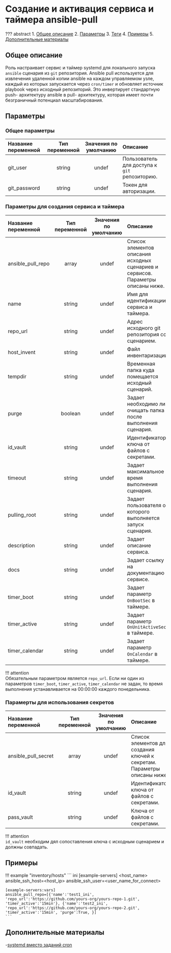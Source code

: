 # Создание и активация сервиса и таймера ansible-pull

??? abstract
    1. [Общее описание](#общее-описание)
    2. [Параметры](#параметры)
    3. [Теги](#теги)
    4. [Примеры](#примеры)
    5. [Дополнительные материалы](#дополнительные-материалы)

## Общее описание
Роль настраивает сервис и таймер systemd для локального запуска `ansible` сценария из `git` репозитория. Ansible pull используется для извлечения удаленной копии ansible на каждом управляемом узле, каждый из которых запускается через `cron/timer` и обновляет источник playbook через исходный репозиторий. Это инвертирует стандартную push- архитектуру ansible в pull- архитектуру, которая имеет почти безграничный потенциал масштабирования.

## Параметры

### Общее параметры
|Название переменной    | Тип переменной | Значения по умолчанию | Описание                                                                   |
|:----------------------|:--------------:|:---------------------:|:---------------------------------------------------------------------------|
|git_user               | string         | undef                 | Пользователь для доступа к `git` репозиторию.                              |
|git_password           | string         | undef                 | Токен для авторизации.                                                     |

### Параметры для создания сервиса и таймера
|Название переменной    | Тип переменной | Значения по умолчанию | Описание                                                                           |
|:----------------------|:--------------:|:---------------------:|:-----------------------------------------------------------------------------------|
|ansible_pull_repo      | array          | undef                 | Список элементов описания исходных сценариев и сервисов. Параметры описаны ниже.   |
|name                   | string         | undef                 | Имя для идентификации сервиса и таймера.                                           |
|repo_url               | string         | undef                 | Адрес исходного git репозитория со сценарием.                                      |
|host_invent            | string         | undef                 | Файл инвентаризации.                                                               |
|tempdir                | string         | undef                 | Временная папка куда помещается исходный сценарий.                                 |
|purge                  | boolean        | undef                 | Задает необходимо ли очищать папка после выполнения сценария.                      |
|id_vault               | string         | undef                 | Идентификатор ключа от файлов с секретами.                                         |
|timeout                | string         | undef                 | Задает максимальное время выполнения сценария.                                     |
|pulling_root           | string         | undef                 | Задает пользователя от которого выполняется запуск сценария.                       |
|description            | string         | undef                 | Задает описание сервиса.                                                           |
|docs                   | string         | undef                 | Задает ссылку на документацию в сервисе.                                           |
|timer_boot             | string         | undef                 | Задает параметр `OnBootSec` в таймере.                                             |
|timer_active           | string         | undef                 | Задает параметр `OnUnitActiveSec` в таймере.                                       |
|timer_calendar         | string         | undef                 | Задает параметр `OnCalendar` в таймере.                                            |

!!! attention  
    Обязательным параметром является `repo_url`. Если ни один из параметров `timer_boot`, `timer_active`, `timer_calendar` не задан, то время выполнения устанавливается на 00:00:00 каждого понедельника.

### Парамерты для использования секретов
|Название переменной    | Тип переменной | Значения по умолчанию | Описание                                                                   |
|:----------------------|:--------------:|:---------------------:|:---------------------------------------------------------------------------|
|ansible_pull_secret    | array          | undef                 | Список элементов для создания ключей к секретам. Параметры описаны ниже.   |
|id_vault               | string         | undef                 | Идентификатор ключа от файлов с секретами.                                 |
|pass_vault             | string         | undef                 | Ключа от файлов с секретами.                                               |

!!! attention  
    `id_vault` необходим дял сопоставления ключа с исходным сценарием и должны совпадать.

## Примеры

!!! example "inventory/hosts"
    ``` ini
    [example-servers]
    <host_name> ansible_ssh_host=<host_ip> ansible_ssh_user=<user_name_for_connect>

    [example-servers:vars]
    ansible_pull_repo=[{'name':'test1_ini', 'repo_url':'https://github.com/yours-org/yours-repo-1.git', 'timer_active':'15min'}, {'name':'test2_ini', 'repo_url':'https://github.com/yours-org/yours-repo-2.git', 'timer_active':'15min', 'purge':True, }]
    ```

## Дополнительные материалы

-[systemd вместо заданий cron](https://habr.com/ru/company/ruvds/blog/512868/)
